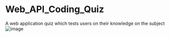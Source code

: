 # Web_API_Coding_Quiz
A web application quiz which tests users on their knowledge on the subject
![image](https://github.com/YuMoua/Web_API_Coding_Quiz/assets/153407360/3885ad3b-7473-492a-be90-63862cf71841)
